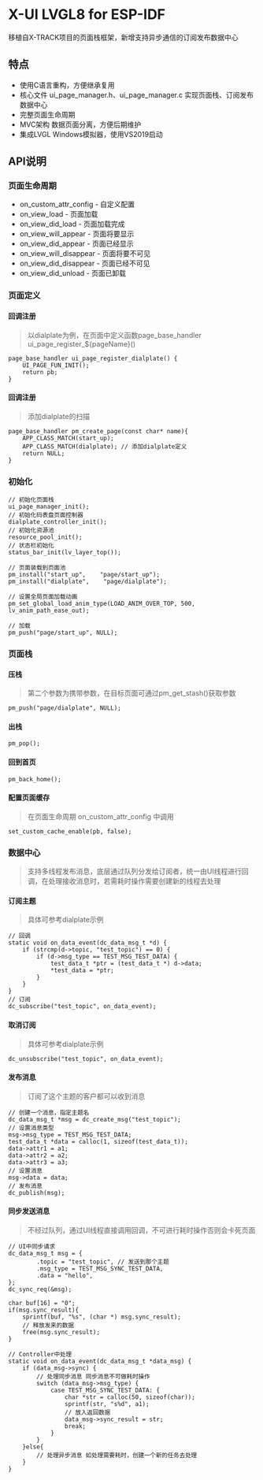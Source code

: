 # X-UI LVGL8 for ESP-IDF

移植自X-TRACK项目的页面栈框架，新增支持异步通信的订阅发布数据中心

## 特点
- 使用C语言重构，方便继承复用
- 核心文件 ui_page_manager.h、ui_page_manager.c 实现页面栈、订阅发布数据中心
- 完整页面生命周期
- MVC架构 数据页面分离，方便后期维护
- 集成LVGL Windows模拟器，使用VS2019启动

## API说明

### 页面生命周期
- on_custom_attr_config - 自定义配置
- on_view_load - 页面加载
- on_view_did_load - 页面加载完成
- on_view_will_appear - 页面将要显示
- on_view_did_appear - 页面已经显示
- on_view_will_disappear - 页面将要不可见
- on_view_did_disappear - 页面已经不可见
- on_view_did_unload - 页面已卸载

### 页面定义
#### 回调注册
> 以dialplate为例，在页面中定义函数page_base_handler ui_page_register_${pageName}()
~~~
page_base_handler ui_page_register_dialplate() {
    UI_PAGE_FUN_INIT();
    return pb;
}
~~~
#### 回调注册
> 添加dialplate的扫描
~~~
page_base_handler pm_create_page(const char* name){
    APP_CLASS_MATCH(start_up);
    APP_CLASS_MATCH(dialplate); // 添加dialplate定义
    return NULL;
}
~~~

### 初始化
~~~
// 初始化页面栈
ui_page_manager_init();
// 初始化码表盘页面控制器
dialplate_controller_init();
// 初始化资源池
resource_pool_init();
// 状态栏初始化
status_bar_init(lv_layer_top());

// 页面装载到页面池
pm_install("start_up",    "page/start_up");
pm_install("dialplate",    "page/dialplate");

// 设置全局页面加载动画
pm_set_global_load_anim_type(LOAD_ANIM_OVER_TOP, 500, lv_anim_path_ease_out);

// 加载
pm_push("page/start_up", NULL);
~~~

### 页面栈
#### 压栈
> 第二个参数为携带参数，在目标页面可通过pm_get_stash()获取参数
~~~
pm_push("page/dialplate", NULL);
~~~

#### 出栈
~~~
pm_pop();
~~~

#### 回到首页
~~~
pm_back_home();
~~~

#### 配置页面缓存
> 在页面生命周期 on_custom_attr_config 中调用
~~~
set_custom_cache_enable(pb, false);
~~~

### 数据中心
> 支持多线程发布消息，底层通过队列分发给订阅者，统一由UI线程进行回调，在处理接收消息时，若需耗时操作需要创建新的线程去处理
#### 订阅主题
> 具体可参考dialplate示例
~~~
// 回调
static void on_data_event(dc_data_msg_t *d) {
    if (strcmp(d->topic, "test_topic") == 0) {
        if (d->msg_type == TEST_MSG_TEST_DATA) {
            test_data_t *ptr = (test_data_t *) d->data;
            *test_data = *ptr;
        }
    }
}
// 订阅
dc_subscribe("test_topic", on_data_event);
~~~

#### 取消订阅
> 具体可参考dialplate示例
~~~
dc_unsubscribe("test_topic", on_data_event);
~~~

#### 发布消息
> 订阅了这个主题的客户都可以收到消息
~~~
// 创建一个消息，指定主题名
dc_data_msg_t *msg = dc_create_msg("test_topic");
// 设置消息类型
msg->msg_type = TEST_MSG_TEST_DATA;
test_data_t *data = calloc(1, sizeof(test_data_t));
data->attr1 = a1;
data->attr2 = a2;
data->attr3 = a3;
// 设置消息
msg->data = data;
// 发布消息
dc_publish(msg);
~~~

#### 同步发送消息
> 不经过队列，通过UI线程直接调用回调，不可进行耗时操作否则会卡死页面
~~~
// UI中同步请求
dc_data_msg_t msg = {
        .topic = "test_topic", // 发送到那个主题
        .msg_type = TEST_MSG_SYNC_TEST_DATA,
        .data = "hello",
};
dc_sync_req(&msg);

char buf[16] = "0";
if(msg.sync_result){
    sprintf(buf, "%s", (char *) msg.sync_result);
    // 释放发来的数据
    free(msg.sync_result);
}

// Controller中处理
static void on_data_event(dc_data_msg_t *data_msg) {
    if (data_msg->sync) {
        // 处理同步消息 同步消息不可做耗时操作
        switch (data_msg->msg_type) {
            case TEST_MSG_SYNC_TEST_DATA: {
                char *str = calloc(50, sizeof(char));
                sprintf(str, "s%d", a1);
                // 放入返回数据
                data_msg->sync_result = str;
                break;
            }
        }
    }else{
        // 处理异步消息 如处理需要耗时，创建一个新的任务去处理
    }
}
~~~